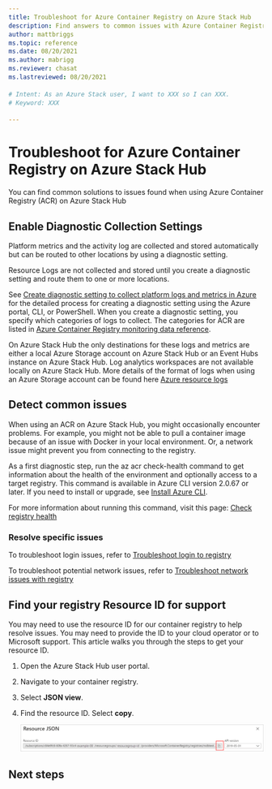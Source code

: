 ```yaml
---
title: Troubleshoot for Azure Container Registry on Azure Stack Hub 
description: Find answers to common issues with Azure Container Registry on Azure Stack Hub
author: mattbriggs
ms.topic: reference
ms.date: 08/20/2021
ms.author: mabrigg
ms.reviewer: chasat
ms.lastreviewed: 08/20/2021

# Intent: As an Azure Stack user, I want to XXX so I can XXX.
# Keyword: XXX

---
```


# Troubleshoot for Azure Container Registry on Azure Stack Hub

You can find common solutions to issues found when using Azure Container Registry (ACR) on Azure Stack Hub

## Enable Diagnostic Collection Settings

Platform metrics and the activity log are collected and stored automatically but can be routed to other locations by using a diagnostic setting.

Resource Logs are not collected and stored until you create a diagnostic setting and route them to one or more locations.

See [Create diagnostic setting to collect platform logs and metrics in Azure](/azure/azure-monitor/essentials/diagnostic-settings) for the detailed process for creating a diagnostic setting using the Azure portal, CLI, or PowerShell. When you create a diagnostic setting, you specify which categories of logs to collect. The categories for ACR are listed in [Azure Container Registry monitoring data reference](/azure/container-registry/monitor-service-reference#resource-logs).

On Azure Stack Hub the only destinations for these logs and metrics are either a local Azure Storage account on Azure Stack Hub or an Event Hubs instance on Azure Stack Hub. Log analytics workspaces are not available locally on Azure Stack Hub. More details of the format of logs when using an Azure Storage account can be found here [Azure resource logs](/azure/azure-monitor/essentials/resource-logs#send-to-azure-storage)

## Detect common issues

When using an ACR on Azure Stack Hub, you might occasionally encounter problems. For example, you might not be able to pull a container image because of an issue with Docker in your local environment. Or, a network issue might prevent you from connecting to the registry.

As a first diagnostic step, run the az acr check-health command to get information about the health of the environment and optionally access to a target registry. This command is available in Azure CLI version 2.0.67 or later. If you need to install or upgrade, see [Install Azure CLI](/cli/azure/install-azure-cli).

For more information about running this command, visit this page: [Check registry health](/azure/container-registry/container-registry-check-health)

### Resolve specific issues

To troubleshoot login issues,  refer to  [Troubleshoot login to registry](/azure/container-registry/container-registry-troubleshoot-login)

To troubleshoot potential network issues, refer to [Troubleshoot network issues with registry](/azure/container-registry/container-registry-troubleshoot-access)

## Find your registry Resource ID for support

You may need to use the resource ID for our container registry to help resolve issues. You may need to provide the ID to your cloud operator or to Microsoft support. This article walks you through the steps to get your resource ID.

1.  Open the Azure Stack Hub user portal.
2.  Navigate to your container registry.
3.  Select **JSON view**.
4.  Find the resource ID. Select **copy**.

    ![get the resource id string for ACR](.\media\container-registry-get-resource-id\acs-resource-id.png)


## Next steps
